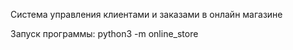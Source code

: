 Система управления клиентами и заказами в онлайн магазине

Запуск программы: python3 -m online_store
